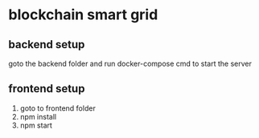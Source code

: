 # blockchain smart grid

## backend setup
  goto the backend folder and run docker-compose cmd to start the server
  
## frontend setup
  1. goto to frontend folder
  2. npm install
  3. npm start
  
